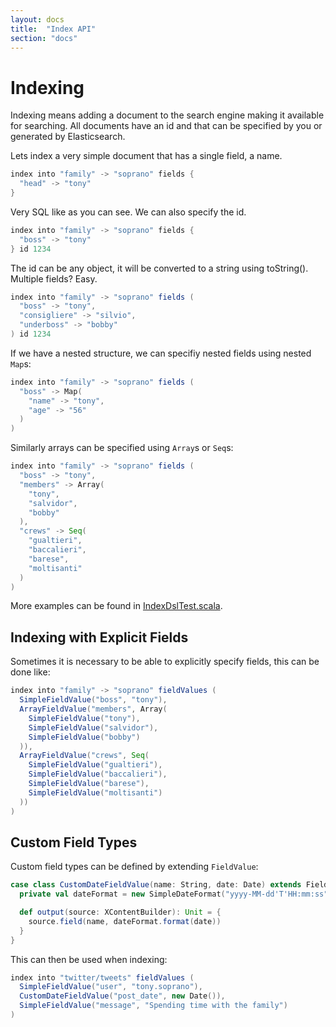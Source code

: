 ```yaml
---
layout: docs
title:  "Index API"
section: "docs"
---
```


# Indexing

Indexing means adding a document to the search engine making it available for searching. All documents have an id
and that can be specified by you or generated by Elasticsearch.

Lets index a very simple document that has a single field, a name.

```scala
index into "family" -> "soprano" fields {
  "head" -> "tony"
}
```

Very SQL like as you can see. We can also specify the id.

```scala
index into "family" -> "soprano" fields {
  "boss" -> "tony"
} id 1234
```

The id can be any object, it will be converted to a string using toString().
Multiple fields? Easy.

```scala
index into "family" -> "soprano" fields (
  "boss" -> "tony",
  "consigliere" -> "silvio",
  "underboss" -> "bobby"
) id 1234
```

If we have a nested structure, we can specifiy nested fields using nested `Map`s:

```scala
index into "family" -> "soprano" fields (
  "boss" -> Map(
    "name" -> "tony",
    "age" -> "56"
  )
)
```

Similarly arrays can be specified using `Array`s or `Seq`s:

```scala
index into "family" -> "soprano" fields (
  "boss" -> "tony",
  "members" -> Array(
    "tony",
    "salvidor",
    "bobby"
  ),
  "crews" -> Seq(
    "gualtieri",
    "baccalieri",
    "barese",
    "moltisanti"
  )
)
```


More examples can be found in [IndexDslTest.scala](../elastic4s-core-tests/src/test/scala/com/sksamuel/elastic4s/indexes/IndexDslTest.scala).

## Indexing with Explicit Fields

Sometimes it is necessary to be able to explicitly specify fields, this can be done like:

```scala
index into "family" -> "soprano" fieldValues (
  SimpleFieldValue("boss", "tony"),
  ArrayFieldValue("members", Array(
    SimpleFieldValue("tony"),
    SimpleFieldValue("salvidor"),
    SimpleFieldValue("bobby")
  )),
  ArrayFieldValue("crews", Seq(
    SimpleFieldValue("gualtieri"),
    SimpleFieldValue("baccalieri"),
    SimpleFieldValue("barese"),
    SimpleFieldValue("moltisanti")
  ))
)
```

## Custom Field Types

Custom field types can be defined by extending `FieldValue`:

```scala
case class CustomDateFieldValue(name: String, date: Date) extends FieldValue {
  private val dateFormat = new SimpleDateFormat("yyyy-MM-dd'T'HH:mm:ss")

  def output(source: XContentBuilder): Unit = {
    source.field(name, dateFormat.format(date))
  }
}
```

This can then be used when indexing:

```scala
index into "twitter/tweets" fieldValues (
  SimpleFieldValue("user", "tony.soprano"),
  CustomDateFieldValue("post_date", new Date()),
  SimpleFieldValue("message", "Spending time with the family")
)
```
